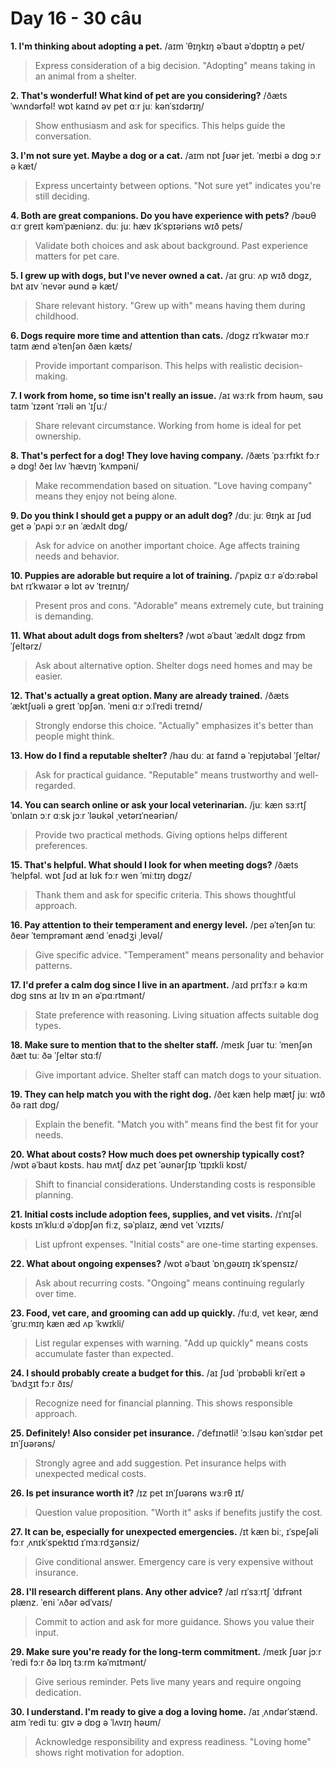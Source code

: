 # Day 16 - 30 câu

**1. I'm thinking about adopting a pet.**
/aɪm ˈθɪŋkɪŋ əˈbaʊt əˈdɒptɪŋ ə pet/
> Express consideration of a big decision. "Adopting" means taking in an animal from a shelter.

**2. That's wonderful! What kind of pet are you considering?**
/ðæts ˈwʌndərfəl! wɒt kaɪnd əv pet ɑːr juː kənˈsɪdərɪŋ/
> Show enthusiasm and ask for specifics. This helps guide the conversation.

**3. I'm not sure yet. Maybe a dog or a cat.**
/aɪm nɒt ʃʊər jet. ˈmeɪbi ə dɒɡ ɔːr ə kæt/
> Express uncertainty between options. "Not sure yet" indicates you're still deciding.

**4. Both are great companions. Do you have experience with pets?**
/bəʊθ ɑːr ɡreɪt kəmˈpæniənz. duː juː hæv ɪkˈspɪəriəns wɪð pets/
> Validate both choices and ask about background. Past experience matters for pet care.

**5. I grew up with dogs, but I've never owned a cat.**
/aɪ ɡruː ʌp wɪð dɒɡz, bʌt aɪv ˈnevər əʊnd ə kæt/
> Share relevant history. "Grew up with" means having them during childhood.

**6. Dogs require more time and attention than cats.**
/dɒɡz rɪˈkwaɪər mɔːr taɪm ænd əˈtenʃən ðæn kæts/
> Provide important comparison. This helps with realistic decision-making.

**7. I work from home, so time isn't really an issue.**
/aɪ wɜːrk frɒm həʊm, səʊ taɪm ˈɪzənt ˈrɪəli ən ˈɪʃuː/
> Share relevant circumstance. Working from home is ideal for pet ownership.

**8. That's perfect for a dog! They love having company.**
/ðæts ˈpɜːrfɪkt fɔːr ə dɒɡ! ðeɪ lʌv ˈhævɪŋ ˈkʌmpəni/
> Make recommendation based on situation. "Love having company" means they enjoy not being alone.

**9. Do you think I should get a puppy or an adult dog?**
/duː juː θɪŋk aɪ ʃʊd ɡet ə ˈpʌpi ɔːr ən ˈædʌlt dɒɡ/
> Ask for advice on another important choice. Age affects training needs and behavior.

**10. Puppies are adorable but require a lot of training.**
/ˈpʌpiz ɑːr əˈdɔːrəbəl bʌt rɪˈkwaɪər ə lɒt əv ˈtreɪnɪŋ/
> Present pros and cons. "Adorable" means extremely cute, but training is demanding.

**11. What about adult dogs from shelters?**
/wɒt əˈbaʊt ˈædʌlt dɒɡz frɒm ˈʃeltərz/
> Ask about alternative option. Shelter dogs need homes and may be easier.

**12. That's actually a great option. Many are already trained.**
/ðæts ˈæktʃuəli ə ɡreɪt ˈɒpʃən. ˈmeni ɑːr ɔːlˈredi treɪnd/
> Strongly endorse this choice. "Actually" emphasizes it's better than people might think.

**13. How do I find a reputable shelter?**
/haʊ duː aɪ faɪnd ə ˈrepjʊtəbəl ˈʃeltər/
> Ask for practical guidance. "Reputable" means trustworthy and well-regarded.

**14. You can search online or ask your local veterinarian.**
/juː kæn sɜːrtʃ ˈɒnlaɪn ɔːr ɑːsk jɔːr ˈləʊkəl ˌvetərɪˈneəriən/
> Provide two practical methods. Giving options helps different preferences.

**15. That's helpful. What should I look for when meeting dogs?**
/ðæts ˈhelpfəl. wɒt ʃʊd aɪ lʊk fɔːr wen ˈmiːtɪŋ dɒɡz/
> Thank them and ask for specific criteria. This shows thoughtful approach.

**16. Pay attention to their temperament and energy level.**
/peɪ əˈtenʃən tuː ðeər ˈtemprəmənt ænd ˈenədʒi ˌlevəl/
> Give specific advice. "Temperament" means personality and behavior patterns.

**17. I'd prefer a calm dog since I live in an apartment.**
/aɪd prɪˈfɜːr ə kɑːm dɒɡ sɪns aɪ lɪv ɪn ən əˈpɑːrtmənt/
> State preference with reasoning. Living situation affects suitable dog types.

**18. Make sure to mention that to the shelter staff.**
/meɪk ʃʊər tuː ˈmenʃən ðæt tuː ðə ˈʃeltər stɑːf/
> Give important advice. Shelter staff can match dogs to your situation.

**19. They can help match you with the right dog.**
/ðeɪ kæn help mætʃ juː wɪð ðə raɪt dɒɡ/
> Explain the benefit. "Match you with" means find the best fit for your needs.

**20. What about costs? How much does pet ownership typically cost?**
/wɒt əˈbaʊt kɒsts. haʊ mʌtʃ dʌz pet ˈəʊnərʃɪp ˈtɪpɪkli kɒst/
> Shift to financial considerations. Understanding costs is responsible planning.

**21. Initial costs include adoption fees, supplies, and vet visits.**
/ɪˈnɪʃəl kɒsts ɪnˈkluːd əˈdɒpʃən fiːz, səˈplaɪz, ænd vet ˈvɪzɪts/
> List upfront expenses. "Initial costs" are one-time starting expenses.

**22. What about ongoing expenses?**
/wɒt əˈbaʊt ˈɒnˌɡəʊɪŋ ɪkˈspensɪz/
> Ask about recurring costs. "Ongoing" means continuing regularly over time.

**23. Food, vet care, and grooming can add up quickly.**
/fuːd, vet keər, ænd ˈɡruːmɪŋ kæn æd ʌp ˈkwɪkli/
> List regular expenses with warning. "Add up quickly" means costs accumulate faster than expected.

**24. I should probably create a budget for this.**
/aɪ ʃʊd ˈprɒbəbli kriˈeɪt ə ˈbʌdʒɪt fɔːr ðɪs/
> Recognize need for financial planning. This shows responsible approach.

**25. Definitely! Also consider pet insurance.**
/ˈdefɪnətli! ˈɔːlsəʊ kənˈsɪdər pet ɪnˈʃʊərəns/
> Strongly agree and add suggestion. Pet insurance helps with unexpected medical costs.

**26. Is pet insurance worth it?**
/ɪz pet ɪnˈʃʊərəns wɜːrθ ɪt/
> Question value proposition. "Worth it" asks if benefits justify the cost.

**27. It can be, especially for unexpected emergencies.**
/ɪt kæn biː, ɪˈspeʃəli fɔːr ˌʌnɪkˈspektɪd ɪˈmɜːrdʒənsiz/
> Give conditional answer. Emergency care is very expensive without insurance.

**28. I'll research different plans. Any other advice?**
/aɪl rɪˈsɜːrtʃ ˈdɪfrənt plænz. ˈeni ˈʌðər ədˈvaɪs/
> Commit to action and ask for more guidance. Shows you value their input.

**29. Make sure you're ready for the long-term commitment.**
/meɪk ʃʊər jɔːr ˈredi fɔːr ðə lɒŋ tɜːrm kəˈmɪtmənt/
> Give serious reminder. Pets live many years and require ongoing dedication.

**30. I understand. I'm ready to give a dog a loving home.**
/aɪ ˌʌndərˈstænd. aɪm ˈredi tuː ɡɪv ə dɒɡ ə ˈlʌvɪŋ həʊm/
> Acknowledge responsibility and express readiness. "Loving home" shows right motivation for adoption.

